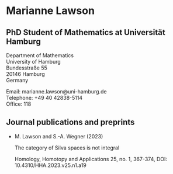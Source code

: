 # Marianne Lawson 

## PhD Student of Mathematics at Universität Hamburg


<p> Department of Mathematics <br> University of Hamburg <br> Bundesstraße 55 <br> 20146 Hamburg <br> Germany



<p> Email: marianne.lawson@uni-hamburg.de <br> Telephone: +49 40 42838-5114  <br> Office: 118



## Journal publications and preprints


* M. Lawson and S.-A. Wegner (2023)

  The category of Silva spaces is not integral

  Homology, Homotopy and Applications 25, no. 1, 367-374, DOI: 10.4310/HHA.2023.v25.n1.a19



